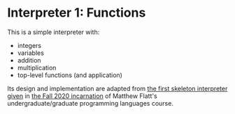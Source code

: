 # Interpreter 1: Functions

This is a simple interpreter with:

  * integers
  * variables
  * addition
  * multiplication
  * top-level functions (and application)

Its design and implementation are adapted from [the first skeleton interpreter
given](https://my.eng.utah.edu/~cs3520/f20/function2.rkt) in [the Fall 2020
incarnation](https://my.eng.utah.edu/~cs3520/f20/) of Matthew Flatt's
undergraduate/graduate programming languages course.
